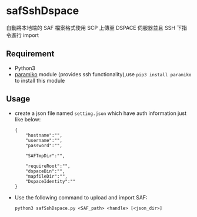 safSshDspace
============

自動將本地端的 SAF 檔案格式使用 SCP 上傳至 DSPACE 伺服器並且 SSH 下指令進行 import

## Requirement

 * Python3
 * [paramiko](https://github.com/paramiko/paramiko) module (provides ssh functionality),use `pip3 install paramiko` to install this module

## Usage

 * create a json file named `setting.json` which have auth information just like below:

    ```
    {
        "hostname":"",
        "username":"",
        "password":"",

        "SAFTmpDir":"",

        "requireRoot":"",
        "dspaceBin":"",
        "mapfileDir":"",
        "DspaceIdentity":""
    }
    ```
 * Use the following command to upload and import SAF:
    ```
    python3 safSshDspace.py <SAF_path> <handle> [<json_dir>]
    ```
